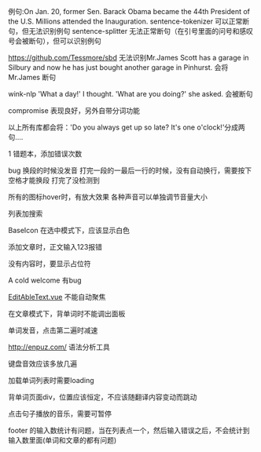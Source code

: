 例句:On Jan. 20, former Sen. Barack Obama became the 44th President of the U.S. Millions attended the Inauguration.
sentence-tokenizer
    可以正常断句，但无法识别例句
sentence-splitter
    无法正常断句（在引号里面的问号和感叹号会被断句），但可以识别例句

https://github.com/Tessmore/sbd
    无法识别Mr.James Scott has a garage in Silbury and now he has just bought another garage in Pinhurst. 
    会将Mr.James 断句

wink-nlp
    'What a day!' I thought.
    'What are you doing?' she asked.
    会被断句

compromise
    表现良好，另外自带分词功能

以上所有库都会将：'Do you always get up so late? It's one o'clock!'分成两句....


1 错题本，添加错误次数

bug
换段的时候没发音
打完一段的一最后一行的时候，没有自动换行，需要按下空格才能换段
打完了没检测到

所有的图标hover时，有放大效果
各种声音可以单独调节音量大小

列表加搜索

BaseIcon 在选中模式下，应该显示白色

添加文章时，正文输入123报错

没有内容时，要显示占位符

A cold welcome 有bug

[EditAbleText.vue](src%2Fcomponents%2FEditAbleText.vue) 不能自动聚焦

在文章模式下，背单词时不能调出面板

单词发音，点击第二遍时减速

http://enpuz.com/ 语法分析工具

键盘音效应该多放几遍

加载单词列表时需要loading

背单词页面div，位置应该恒定，不应该随翻译内容变动而跳动

点击句子播放的音乐，需要可暂停

footer 的输入数统计有问题，当在列表点一个，然后输入错误之后，不会统计到输入数里面(单词和文章的都有问题)
